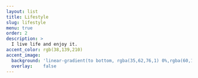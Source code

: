 ```yaml
---
layout: list
title: Lifestyle
slug: lifestyle
menu: true
order: 2
description: >
  I live life and enjoy it.
accent_color: rgb(38,139,210)
accent_image:
  background: 'linear-gradient(to bottom, rgba(35,62,76,1) 0%,rgba(60,146,158,1) 50%,rgba(213,213,212,1) 100%) #4fb1ba'
  overlay:    false
---
```

